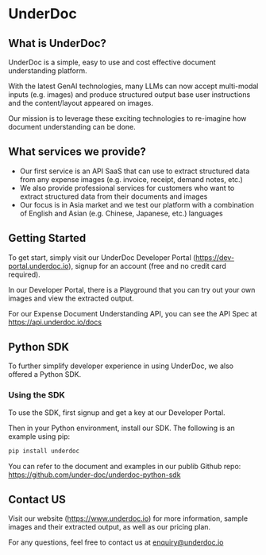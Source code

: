 # UnderDoc

## What is UnderDoc?

UnderDoc is a simple, easy to use and cost effective document understanding platform.

With the latest GenAI technologies, many LLMs can now accept multi-modal inputs (e.g. images) and produce structured output base user instructions and the content/layout appeared on images.

Our mission is to leverage these exciting technologies to re-imagine how document understanding can be done.

## What services we provide?

* Our first service is an API SaaS that can use to extract structured data from any expense images (e.g. invoice, receipt, demand notes, etc.)
* We also provide professional services for customers who want to extract structured data from their documents and images
* Our focus is in Asia market and we test our platform with a combination of English and Asian (e.g. Chinese, Japanese, etc.) languages

## Getting Started

To get start, simply visit our UnderDoc Developer Portal (https://dev-portal.underdoc.io), signup for an account (free and no credit card required).

In our Developer Portal, there is a Playground that you can try out your own images and view the extracted output.

For our Expense Document Understanding API, you can see the API Spec at https://api.underdoc.io/docs

## Python SDK

To further simplify developer experience in using UnderDoc, we also offered a Python SDK.

### Using the SDK

To use the SDK, first signup and get a key at our Developer Portal.

Then in your Python environment, install our SDK. The following is an example using pip:

```bash
pip install underdoc
```

You can refer to the document and examples in our publib Github repo: https://github.com/under-doc/underdoc-python-sdk

## Contact US

Visit our website (https://www.underdoc.io) for more information, sample images and their extracted output, as well as our pricing plan. 

For any questions, feel free to contact us at enquiry@underdoc.io
